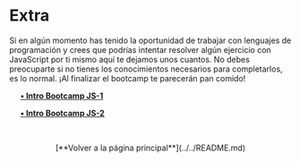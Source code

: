# Extra 

Si en algún momento has tenido la oportunidad de trabajar con lenguajes de programación y crees que podrías intentar resolver algún ejercicio con JavaScript por ti mismo aquí te dejamos unos cuantos. No debes preocuparte si no tienes los conocimientos necesarios para completarlos, es lo normal. ¡Al finalizar el bootcamp te parecerán pan comido! 

&nbsp;&nbsp;&nbsp;&nbsp; [**&#8226; Intro Bootcamp JS-1**](https://coderbyte.com/sl-candidate?promo=hackabos:mdulo-0-ibfmz4yeji)

&nbsp;&nbsp;&nbsp;&nbsp; [**&#8226; Intro Bootcamp JS-2**](https://coderbyte.com/sl-candidate?promo=hackabos:module-0--2nd-week-ui69004nqs)

&nbsp;

<div align="center">[**Volver a la página principal**](../../README.md)</div>
